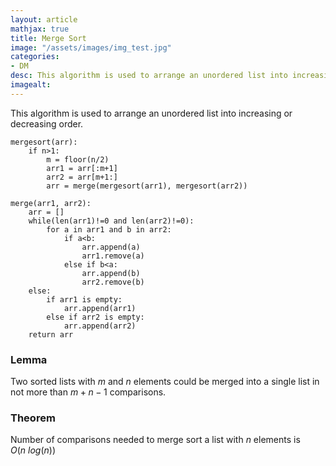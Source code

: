 ```yaml
---
layout: article
mathjax: true
title: Merge Sort
image: "/assets/images/img_test.jpg"
categories:
- DM
desc: This algorithm is used to arrange an unordered list into increasing or decreasing order. 
imagealt: 
---
```


This algorithm is used to arrange an unordered list into increasing or decreasing order.

```
mergesort(arr):
	if n>1:
		m = floor(n/2)
		arr1 = arr[:m+1]
		arr2 = arr[m+1:]
		arr = merge(mergesort(arr1), mergesort(arr2))

merge(arr1, arr2):
	arr = []
	while(len(arr1)!=0 and len(arr2)!=0):
		for a in arr1 and b in arr2:
			if a<b:
				arr.append(a)
				arr1.remove(a)
			else if b<a:
				arr.append(b)
				arr2.remove(b)
	else:
		if arr1 is empty:
			arr.append(arr1)
		else if arr2 is empty:
			arr.append(arr2)
	return arr
```

### Lemma
Two sorted lists with $m$ and $n$ elements could be merged into a single list in not more than $m+n-1$ comparisons.


































































































































































































































































































































































### Theorem
Number of comparisons needed to merge sort a list with $n$ elements is $O(n\ log(n))$


































































































































































































































































































































































